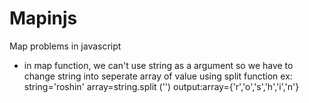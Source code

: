 # Mapinjs
Map problems in javascript
* in map function, we can't use string as a argument so we have to change string into seperate array of value using split function
ex: string='roshin'
array=string.split ('')
output:array={'r','o','s','h','i','n'}